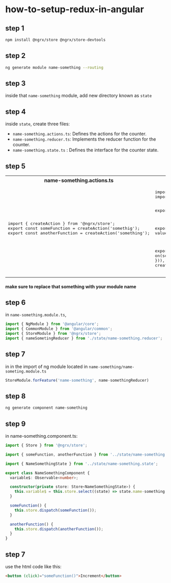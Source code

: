# how-to-setup-redux-in-angular
## step 1
```bash
npm install @ngrx/store @ngrx/store-devtools
```
## step 2
```bash
ng generate module name-something --routing
```
## step 3
inside that `name-something` module, add new directory known as `state`
## step 4
inside `state`, create three files:
- `name-something.actions.ts`: Defines the actions for the counter.
- `name-something.reducer.ts`: Implements the reducer function for the counter.
- `name-something.state.ts`  : Defines the interface for the counter state.
## step 5

<table>
  <tr>
    <th>name-something.actions.ts</th>
    <th>name-something.reducer.ts</th>
    <th>name-something.state.ts</th>
  </tr>
  <tr>
    <td>
      <pre>
import { createAction } from '@ngrx/store';
export const someFunction = createAction('somethig');
export const anotherFunction = createAction('something');
      </pre>
    </td>
    <td>
      <pre>
import { createReducer, on } from '@ngrx/store';
import { someFunction, anotherFunction } from './name-something.actions';

export interface NameSomethingState {
  variable: any;
}

export const initialState: NameSomethingState = {
  variable: 'any value',
};

export const nameSomethingReducer = createReducer(
  initialState,
  on(someFunction, (state) => ({ variable: 'some function is executed' })),
  on(anotherFunction, (state) => ({ variable: 'another function is created' })),
);
      </pre>
    </td>
    <td>
      <pre>
export interface NameSomethingState {
  variable: any;
}
      </pre>
    </td>
  </tr>
</table>

#### make sure to replace that something with your module name

## step 6

in `name-something.module.ts`, 

```ts
import { NgModule } from '@angular/core';
import { CommonModule } from '@angular/common';
import { StoreModule } from '@ngrx/store';
import { nameSometingReducer } from './state/name-something.reducer';
```

## step 7
in in the import of ng module located in `name-something/name-someting.module.ts`
```ts
StoreModule.forFeature('name-something', name-somethingReducer) 
```
## step 8

```bash
ng generate component name-something
```

## step 9
in name-something.component.ts:
```ts
import { Store } from '@ngrx/store';
```
```ts
import { someFunction, anotherFunction } from '../state/name-something.actions';
```
```ts
import { NameSomethingState } from '../state/name-something.state';
```
```ts
export class NameSomethingComponent {
  variable$: Observable<number>;

  constructor(private store: Store<NameSomethingState>) {
    this.variable$ = this.store.select((state) => state.name-something.variable);
  }

  someFunction() {
    this.store.dispatch(someFunction());
  }

  anotherFunction() {
    this.store.dispatch(anotherFunction());
  }
}
```

## step 7
use the html code like this:

```html
<button (click)="someFunction()">Increment</button>
```
